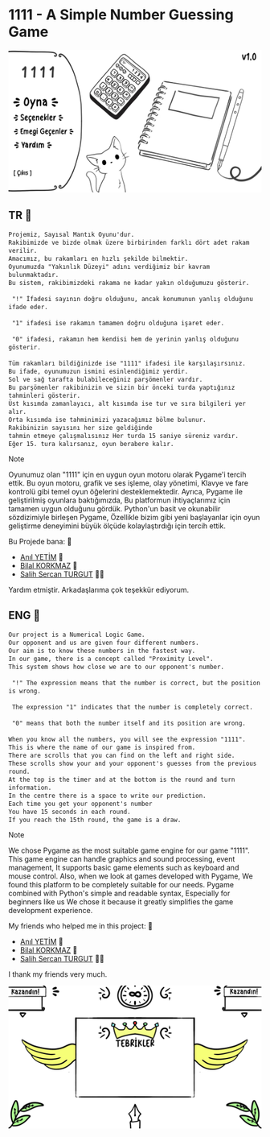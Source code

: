# 1111 - A Simple Number Guessing Game

![Banner Photo](https://github.com/emrhanyalcin/1111-Number-Guessing-Game/blob/main/1111%20Game/Images/1111menu.jpg)

## TR :pushpin:

```
Projemiz, Sayısal Mantık Oyunu'dur.
Rakibimizde ve bizde olmak üzere birbirinden farklı dört adet rakam verilir.
Amacımız, bu rakamları en hızlı şekilde bilmektir.
Oyunumuzda "Yakınlık Düzeyi" adını verdiğimiz bir kavram bulunmaktadır.
Bu sistem, rakibimizdeki rakama ne kadar yakın olduğumuzu gösterir.

 "!" İfadesi sayının doğru olduğunu, ancak konumunun yanlış olduğunu ifade eder.

 "1" ifadesi ise rakamın tamamen doğru olduğuna işaret eder.

 "0" ifadesi, rakamın hem kendisi hem de yerinin yanlış olduğunu gösterir.

Tüm rakamları bildiğinizde ise "1111" ifadesi ile karşılaşırsınız.
Bu ifade, oyunumuzun ismini esinlendiğimiz yerdir.
Sol ve sağ tarafta bulabileceğiniz parşömenler vardır.
Bu parşömenler rakibinizin ve sizin bir önceki turda yaptığınız tahminleri gösterir.
Üst kısımda zamanlayıcı, alt kısımda ise tur ve sıra bilgileri yer alır.
Orta kısımda ise tahminimizi yazacağımız bölme bulunur.
Rakibinizin sayısını her size geldiğinde
tahmin etmeye çalışmalısınız Her turda 15 saniye süreniz vardır.
Eğer 15. tura kalırsanız, oyun berabere kalır.

```
> [!NOTE]
> Oyunumuz olan "1111" için en uygun oyun motoru olarak Pygame'i tercih ettik.
> Bu oyun motoru, grafik ve ses işleme, olay yönetimi,
> Klavye ve fare kontrolü gibi temel oyun öğelerini desteklemektedir.
> Ayrıca, Pygame ile geliştirilmiş oyunlara baktığımızda,
> Bu platformun ihtiyaçlarımız için tamamen uygun olduğunu gördük.
> Python'un basit ve okunabilir sözdizimiyle birleşen Pygame,
> Özellikle bizim gibi yeni başlayanlar için
> oyun geliştirme deneyimini büyük ölçüde kolaylaştırdığı için tercih ettik.


Bu Projede bana: :gorilla:
- [Anıl YETİM](https://github.com/anlyetim)  :raccoon:
- [Bilal KORKMAZ](https://github.com/bilkorkmaz) :llama:
- [Salih Sercan TURGUT](url) :polar_bear:

Yardım etmiştir. Arkadaşlarıma çok teşekkür ediyorum. 

## ENG :pushpin:

```
Our project is a Numerical Logic Game.
Our opponent and us are given four different numbers.
Our aim is to know these numbers in the fastest way.
In our game, there is a concept called "Proximity Level".
This system shows how close we are to our opponent's number.

 "!" The expression means that the number is correct, but the position is wrong.

 The expression "1" indicates that the number is completely correct.

 "0" means that both the number itself and its position are wrong.

When you know all the numbers, you will see the expression "1111".
This is where the name of our game is inspired from.
There are scrolls that you can find on the left and right side.
These scrolls show your and your opponent's guesses from the previous round.
At the top is the timer and at the bottom is the round and turn information.
In the centre there is a space to write our prediction.
Each time you get your opponent's number
You have 15 seconds in each round.
If you reach the 15th round, the game is a draw.

```

> [!NOTE]
> We chose Pygame as the most suitable game engine for our game "1111".
> This game engine can handle graphics and sound processing, event management,
> It supports basic game elements such as keyboard and mouse control.
> Also, when we look at games developed with Pygame,
> We found this platform to be completely suitable for our needs.
> Pygame combined with Python's simple and readable syntax,
> Especially for beginners like us
> We chose it because it greatly simplifies the game development experience.


My friends who helped me in this project: :gorilla:
- [Anıl YETİM](https://github.com/anlyetim) :raccoon:
- [Bilal KORKMAZ](https://github.com/bilkorkmaz) :llama:
- [Salih Sercan TURGUT](url) :polar_bear:
  
I thank my friends very much. 

![Win Photo](https://github.com/emrhanyalcin/1111-Number-Guessing-Game/blob/main/1111%20Game/Images/Others/KAZANMA%20EKRANI.png)

